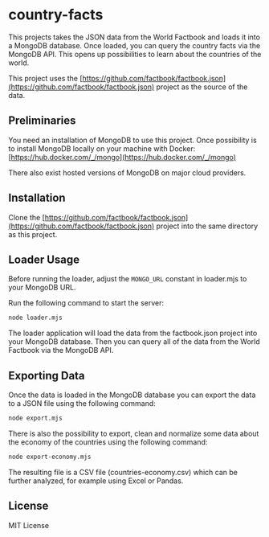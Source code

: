 # country-facts

This projects takes the JSON data from the World Factbook and loads it into a MongoDB database.
Once loaded, you can query the country facts via the MongoDB API. This opens up possibilities to
learn about the countries of the world.

This project uses the [https://github.com/factbook/factbook.json](https://github.com/factbook/factbook.json)
project as the source of the data.

## Preliminaries

You need an installation of MongoDB to use this project. Once possibility is to install MongoDB locally on your machine with Docker:
[https://hub.docker.com/_/mongo](https://hub.docker.com/_/mongo)

There also exist hosted versions of MongoDB on major cloud providers.

## Installation

Clone the [https://github.com/factbook/factbook.json](https://github.com/factbook/factbook.json) project into the same directory as this project.

## Loader Usage

Before running the loader, adjust the `MONGO_URL` constant in loader.mjs to your MongoDB URL.

Run the following command to start the server:

```bash
node loader.mjs
```

The loader application will load the data from the factbook.json project into your MongoDB database.
Then you can query all of the data from the World Factbook via the MongoDB API.

## Exporting Data

Once the data is loaded in the MongoDB database you can export the data to a JSON file using the following command:

```bash
node export.mjs
```

There is also the possibility to export, clean and normalize some data about the economy of the countries using the following command:

```bash
node export-economy.mjs
```

The resulting file is a CSV file (countries-economy.csv) which can be further analyzed, for example using Excel or Pandas.

## License

MIT License
